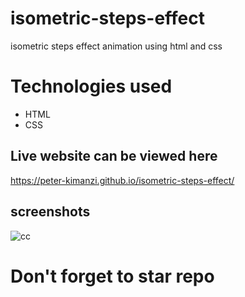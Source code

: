 # isometric-steps-effect
isometric steps effect animation using html and css

# Technologies used

* HTML
* CSS

## Live website can be viewed here

https://peter-kimanzi.github.io/isometric-steps-effect/

## screenshots


![cc](https://user-images.githubusercontent.com/71552773/168469230-b464f158-5c86-49de-a931-34451a4a1239.PNG)

# Don't forget to star repo

